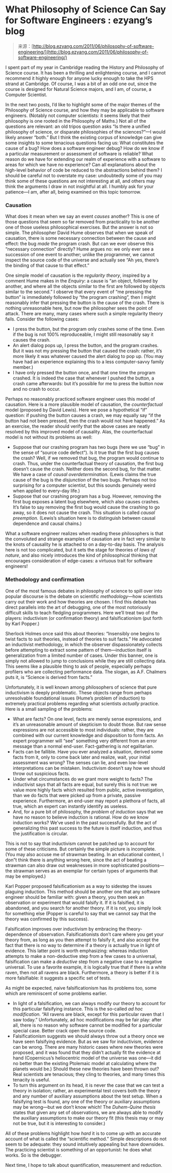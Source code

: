 <!--yml
category: 未分类
date: 2024-07-01 18:17:45
-->

# What Philosophy of Science Can Say for Software Engineers : ezyang’s blog

> 来源：[http://blog.ezyang.com/2011/06/philosophy-of-software-engineering/](http://blog.ezyang.com/2011/06/philosophy-of-software-engineering/)

I spent part of my year in Cambridge reading the History and Philosophy of Science course. It has been a thrilling and enlightening course, and I cannot recommend it highly enough for anyone lucky enough to take the HPS strand at Cambridge. Of course, I was a bit of an odd one out, since the course is designed for Natural Science majors, and I am, of course, a Computer Scientist.

In the next two posts, I’d like to highlight some of the major themes of the Philosophy of Science course, and how they may be applicable to software engineers. (Notably not computer scientists: it seems likely that their philosophy is one rooted in the Philosophy of Maths.) Not all of the questions are relevant: an old tripos question asks “Is there a unified philosophy of science, or disparate philosophies of the sciences?”—I would likely answer “both.” But I think the existing corpus of knowledge can give some insights to some tenacious questions facing us: What constitutes the cause of a bug? How does a software engineer debug? How do we know if a particular measurement or assessment of software is reliable? What reason do we have for extending our realm of experience with a software to areas for which we have no experience? Can all explanations about the high-level behavior of code be reduced to the abstractions behind them? I should be careful not to overstate my case: undoubtedly some of you may think some of these questions are not interesting at all, and others may think the arguments I draw in not insightful at all. I humbly ask for your patience—I am, after all, being examined on this topic tomorrow.

### Causation

What does it mean when we say an event *causes* another? This is one of those questions that seem so far removed from practicality to be another one of those useless philosophical exercises. But the answer is not so simple. The philosopher David Hume observes that when we speak of causation, there is some necessary connection between the cause and effect: the bug *made* the program crash. But can we ever observe this “necessary connection” directly? Hume argues no: we only ever see a succession of one event to another; unlike the programmer, we cannot inspect the source code of the universe and actually see “Ah yes, there’s the binding of that cause to that effect.”

One simple model of causation is the *regularity theory*, inspired by a comment Hume makes in the *Enquiry*: a cause is “an object, followed by another, and where all the objects similar to the first are followed by objects similar to the second.” I observe that every event of “me pressing the button” is immediately followed by “the program crashing”, then I might reasonably infer that pressing the button is the cause of the crash. There is nothing unreasonable here, but now the philosopher sees the point of attack. There are many, many cases where such a simple regularity theory fails. Consider the following cases:

*   I press the button, but the program only crashes some of the time. Even if the bug is not 100% reproduceable, I might still reasonably say it causes the crash.
*   An alert dialog pops up, I press the button, and the program crashes. But it was not my pressing the button that caused the crash: rather, it’s more likely it was whatever caused the alert dialog to pop up. (You may have had an experience explaining this to a less computer-savvy family member.)
*   I have only pressed the button once, and that one time the program crashed. It is indeed the case that whenever I pushed the button, a crash came afterwards: but it’s possible for me to press the button now and no crash to occur.

Perhaps no reasonably practiced software engineer uses this model of causation. Here is a more plausible model of causation, the *counterfactual* model (proposed by David Lewis). Here we pose a hypothetical “if” question: if pushing the button causes a crash, we may equally say “if the button had not been pressed, then the crash would not have happened.” As an exercise, the reader should verify that the above cases are neatly resolved by this improved model of causality. Alas, the counterfactual model is not without its problems as well:

*   Suppose that our crashing program has two bugs (here we use “bug” in the sense of “source code defect”). Is it true that the first bug causes the crash? Well, if we removed that bug, the program would continue to crash. Thus, under the counterfactual theory of causation, the first bug doesn’t cause the crash. Neither does the second bug, for that matter. We have a case of *causal overdetermination.* (Lewis claims the true cause of the bug is the *disjunction* of the two bugs. Perhaps not too surprising for a computer scientist, but this sounds genuinely weird when applied to every-day life.)
*   Suppose that our crashing program has a bug. However, removing the first bug exposes a latent bug elsewhere, which also causes crashes. It’s false to say removing the first bug would cause the crashing to go away, so it does not cause the crash. This situation is called *causal preemption.* (Lewis’s situation here is to distinguish between causal dependence and causal chains.)

What a software engineer realizes when reading these philosophers is that the convoluted and strange examples of causation are in fact very similar to the knots of causality he is attached to on a day-to-day basis. The analysis here is not too complicated, but it sets the stage for theories of *laws of nature*, and also nicely introduces the kind of philosophical thinking that encourages consideration of edge-cases: a virtuous trait for software engineers!

### Methodology and confirmation

One of the most famous debates in philosophy of science to spill over into popular discourse is the debate on scientific *methodology*—how scientists carry out their work and how theories are chosen. I find this debate has direct parallels into the art of debugging, one of the most notoriously difficult skills to teach fledgling programmers. Here we’ll treat two of the players: inductivism (or confirmation theory) and falsificationism (put forth by Karl Popper.)

Sherlock Holmes once said this about theories: “Insensibly one begins to twist facts to suit theories, instead of theories to suit facts.” He advocated an inductivist methodology, in which the observer dispassionately collects before attempting to extract some pattern of them—induction itself is generalization from a limited number of cases. Under this banner, one is simply not allowed to jump to conclusions while they are still collecting data. This seems like a plausible thing to ask of people, especially perhaps profilers who are collecting performance data. The slogan, as A.F. Chalmers puts it, is “Science is derived from facts.”

Unfortunately, it is well known among philosophers of science that pure inductivism is deeply problematic. These objects range from perhaps unresolvable foundational issues (Hume’s problem of induction) to extremely practical problems regarding what scientists *actually* practice. Here is a small sampling of the problems:

*   What are facts? On one level, facts are merely sense expressions, and it’s an unreasonable amount of skepticism to doubt those. But raw sense expressions are not accessible to most individuals: rather, they are combined with our current knowledge and disposition to form facts. An expert programmer will “see” something very different from an error message than a normal end-user. Fact-gathering is *not* egalitarian.
*   Facts can be fallible. Have you ever analyzed a situation, derived some facts from it, only to come back later and realize, wait, your initial assessment was wrong? The senses can lie, and even low-level interpretations can be mistaken. Inductivism doesn’t say how we should throw out suspicious facts.
*   Under what circumstances do we grant more weight to facts? The inductivist says that all facts are equal, but surely this is not true: we value more highly facts which resulted from public, active investigation, than we do facts that were picked up from a private, passive experience. Furthermore, an end-user may report a plethora of facts, all true, which an expert can instantly identify as useless.
*   And, for a pure bit of philosophy, the *problem of induction* says that we have no reason to believe induction is rational. How do we know induction works? We’ve used in the past successfully. But the act of generalizing this past success to the future is itself induction, and thus the justification is circular.

This is not to say that inductivism cannot be patched up to account for some of these criticisms. But certainly the simple picture is incomplete. (You may also accuse me of strawman beating. In an educational context, I don”t think there is anything wrong here, since the act of beating a strawman can also draw out weaknesses in more sophisticated positions—the strawman serves as an exemplar for certain types of arguments that may be employed.)

Karl Popper proposed falsificationism as a way to sidestep the issues plaguing induction. This method should be another one that any software engineer should be familiar with: given a theory, you then seek an observation or experiment that would falsify it. If it is falsified, it is abandoned, and you search for another theory. If it is not, you simply look for something else (Popper is careful to say that we cannot say that the theory was confirmed by this success).

Falsification improves over inductivism by embracing the theory-dependence of observation. Falsificationists don’t care where you get your theory from, as long as you then attempt to falsify it, and also accept the fact that there is no way to determine if a theory is actually true in light of evidence. This latter point is worth emphasizing: whereas induction attempts to make a non-deductive step from a few cases to a universal, falsification can make a *deductive* step from a negative case to a negative universal. To use a favorite example, it is logically true that if there is a white raven, then not all ravens are black. Furthermore, a theory is better if it is more falsifiable: it suggests a specific set of tests.

As might be expected, naive falsificationism has its problems too, some which are reminiscent of some problems earlier.

*   In light of a falsification, we can always modify our theory to account for this particular falsifying instance. This is the so-called *ad hoc modification.* “All ravens are black, except for this particular raven that I saw today.” Unfortunately, ad hoc modifications may be fair play: after all, there is no reason why software cannot be modified for a particular special case. Better crack open the source code.
*   Falsificationism suggests we should always throw out a theory once we have seen falsifying evidence. But as we saw for inductivism, evidence can be wrong. There are many historic cases where new theories were proposed, and it was found that they didn’t actually fit the evidence at hand (Copernicus’s heliocentric model of the universe was one—it did no better than the existing Ptolemaic model at calculating where the planets would be.) Should these new theories have been thrown out? Real scientists are tenacious; they cling to theories, and many times this tenacity is useful.
*   To turn this argument on its head, it is never the case that we can test a theory in isolation; rather, an experimental test covers both the theory and any number of auxiliary assumptions about the test setup. When a falsifying test is found, any one of the theory or auxiliary assumptions may be wrong—but we don’t know which! The *Duhem-Quine thesis* states that given any set of observations, we are always able to modify the auxiliary assumptions to make our theory fit (this thesis may or may not be true, but it is interesting to consider.)

All of these problems highlight how *hard* it is to come up with an accurate account of what is called the “scientific method.” Simple descriptions do not seem to be adequate: they sound intuitively appealing but have downsides. The practicing scientist is something of an opportunist: he does what works. So is the debugger.

Next time, I hope to talk about quantification, measurement and reduction.